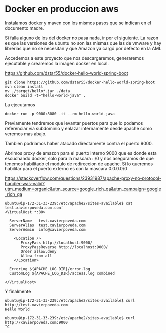 Docker en produccion aws
========================

Instalamos docker y maven con los mismos pasos que se indican en el documento madre.

Si falla alguno de los del docker no pasa nada, ir por el siguiente. La razon es que las versiones de ubuntu no son las mismas que las de vmware y hay librerias que no se necesitan y que Amazon ya cargó por defecto en la AMI.

Accedemos a este proyecto que nos descargaremos, generaremos ejecutable y crearemos la imagen docker en local.

https://github.com/dstar55/docker-hello-world-spring-boot
```
git clone https://github.com/dstar55/docker-hello-world-spring-boot
mvn clean install
mv ./target/hello*.jar ./data
docker build -t="hello-world-java" .
```

La ejecutamos
```
docker run -p 9000:8080 -it --rm hello-world-java
```
Previamente tendremos que levantar puertos para que lo podamos referenciar via subdominio y enlazar internamente desde apache como veremos mas abajo.

Tambien podriamos haber atacado directamente contra el puerto 9000.

Abrimos proxy de amazon para el puerto interno 9000 que es donde esta escuchando docker,  solo para la mascara ::/0 y nos aseguramos de que tenemos habilitado el modulo de redireccion de apache. Si lo queremos habilitar para el puerto externo es con la mascara 0.0.0.0/0

https://stackoverflow.com/questions/23931987/apache-proxy-no-protocol-handler-was-valid?utm_medium=organic&utm_source=google_rich_qa&utm_campaign=google_rich_qa

```
ubuntu@ip-172-31-33-239:/etc/apache2/sites-available$ cat test.xavierpoveda.com.conf
<VirtualHost *:80>

  ServerName   test.xavierpoveda.com
  ServerAlias  test.xavierpoveda.com
  ServerAdmin  info@xavierpoveda.com

    <Location />
       ProxyPass http://localhost:9000/
       ProxyPassReverse http://localhost:9000/
       Order allow,deny
       Allow from all
    </Location>

  ErrorLog ${APACHE_LOG_DIR}/error.log
  CustomLog ${APACHE_LOG_DIR}/access.log combined

</VirtualHost>
```

Y finalmente
```
ubuntu@ip-172-31-33-239:/etc/apache2/sites-available$ curl http://test.xavierpoveda.com
Hello World

ubuntu@ip-172-31-33-239:/etc/apache2/sites-available$ curl http://xavierpoveda.com:9000
^C

```


